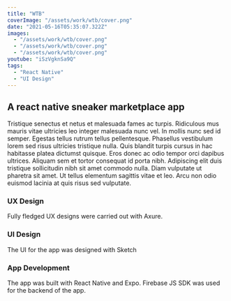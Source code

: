 ```yaml
---
title: "WTB"
coverImage: "/assets/work/wtb/cover.png"
date: "2021-05-16T05:35:07.322Z"
images:
  - "/assets/work/wtb/cover.png"
  - "/assets/work/wtb/cover.png"
  - "/assets/work/wtb/cover.png"
youtube: "iSzVgknSa9Q"
tags:
  - "React Native"
  - "UI Design"
---
```


## A react native sneaker marketplace app

Tristique senectus et netus et malesuada fames ac turpis. Ridiculous mus mauris vitae ultricies leo integer malesuada nunc vel. In mollis nunc sed id semper. Egestas tellus rutrum tellus pellentesque. Phasellus vestibulum lorem sed risus ultricies tristique nulla. Quis blandit turpis cursus in hac habitasse platea dictumst quisque. Eros donec ac odio tempor orci dapibus ultrices. Aliquam sem et tortor consequat id porta nibh. Adipiscing elit duis tristique sollicitudin nibh sit amet commodo nulla. Diam vulputate ut pharetra sit amet. Ut tellus elementum sagittis vitae et leo. Arcu non odio euismod lacinia at quis risus sed vulputate.

### UX Design

Fully fledged UX designs were carried out with Axure.

### UI Design

The UI for the app was designed with Sketch

### App Development

The app was built with React Native and Expo. Firebase JS SDK was used for the backend of the app.
